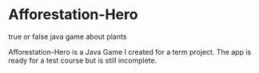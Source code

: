 # Afforestation-Hero
true or false java game about plants

Afforestation-Hero is a Java Game I created for a term project.
The app is ready for a test course but is still incomplete.
